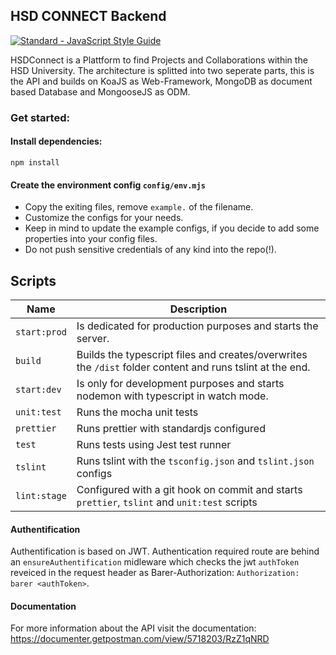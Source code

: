 ## HSD CONNECT Backend

[![Standard - JavaScript Style Guide](https://cdn.rawgit.com/feross/standard/master/badge.svg)](https://github.com/feross/standard)

HSDConnect is a Plattform to find Projects and Collaborations within the HSD University.
The architecture is splitted into two seperate parts, this is the API and builds on KoaJS as Web-Framework, MongoDB as document based Database and MongooseJS as ODM.

### Get started:

#### Install dependencies:

`npm install`

#### Create the environment config `config/env.mjs`

- Copy the exiting files, remove `example.` of the filename.
- Customize the configs for your needs.
- Keep in mind to update the example configs, if you decide to add some properties into your config files.
- Do not push sensitive credentials of any kind into the repo(!).

## Scripts

| Name         | Description                                                                                               |
| ------------ | --------------------------------------------------------------------------------------------------------- |
| `start:prod` | Is dedicated for production purposes and starts the server.                                               |
| `build`      | Builds the typescript files and creates/overwrites the `/dist` folder content and runs tslint at the end. |
| `start:dev`  | Is only for development purposes and starts nodemon with typescript in watch mode.                        |
| `unit:test`  | Runs the mocha unit tests                                                                                 |
| `prettier`   | Runs prettier with standardjs configured                                                                  |
| `test`       | Runs tests using Jest test runner                                                                         |
| `tslint`     | Runs tslint with the `tsconfig.json` and `tslint.json` configs                                            |
| `lint:stage` | Configured with a git hook on commit and starts `prettier`, `tslint` and `unit:test` scripts              |

#### Authentification

Authentification is based on JWT. Authentication required route are behind an `ensureAuthentification` midleware which checks the jwt `authToken` reveiced in the request header as Barer-Authorization: `Authorization: barer <authToken>`.

#### Documentation

For more information about the API visit the documentation: https://documenter.getpostman.com/view/5718203/RzZ1qNRD
